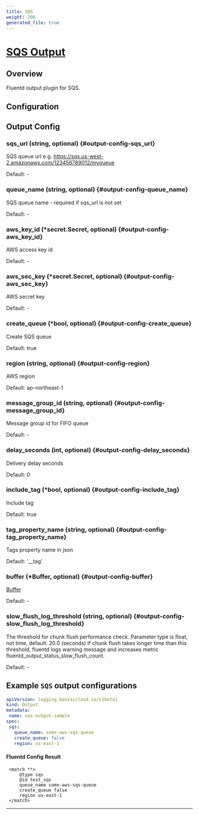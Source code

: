 ```yaml
---
title: SQS
weight: 200
generated_file: true
---
```


# [SQS Output](https://github.com/ixixi/fluent-plugin-sqs)
## Overview
 Fluentd output plugin for SQS.

## Configuration
## Output Config

### sqs_url (string, optional) {#output-config-sqs_url}

SQS queue url e.g. https://sqs.us-west-2.amazonaws.com/123456789012/myqueue 

Default: -

### queue_name (string, optional) {#output-config-queue_name}

SQS queue name - required if sqs_url is not set 

Default: -

### aws_key_id (*secret.Secret, optional) {#output-config-aws_key_id}

AWS access key id 

Default: -

### aws_sec_key (*secret.Secret, optional) {#output-config-aws_sec_key}

AWS secret key 

Default: -

### create_queue (*bool, optional) {#output-config-create_queue}

Create SQS queue  

Default:  true

### region (string, optional) {#output-config-region}

AWS region  

Default:  ap-northeast-1

### message_group_id (string, optional) {#output-config-message_group_id}

Message group id for FIFO queue 

Default: -

### delay_seconds (int, optional) {#output-config-delay_seconds}

Delivery delay seconds  

Default:  0

### include_tag (*bool, optional) {#output-config-include_tag}

Include tag  

Default:  true

### tag_property_name (string, optional) {#output-config-tag_property_name}

Tags property name in json  

Default:  '__tag'

### buffer (*Buffer, optional) {#output-config-buffer}

[Buffer](../buffer/) 

Default: -

### slow_flush_log_threshold (string, optional) {#output-config-slow_flush_log_threshold}

The threshold for chunk flush performance check. Parameter type is float, not time, default: 20.0 (seconds) If chunk flush takes longer time than this threshold, fluentd logs warning message and increases metric fluentd_output_status_slow_flush_count. 

Default: -



 ## Example `SQS` output configurations
 ```yaml
apiVersion: logging.banzaicloud.io/v1beta1
kind: Output
metadata:
  name: sqs-output-sample
spec:
  sqs:
    queue_name: some-aws-sqs-queue
    create_queue: false
    region: us-east-1
 ```

 #### Fluentd Config Result
 ```
  <match **>
      @type sqs
      @id test_sqs
      queue_name some-aws-sqs-queue
      create_queue false
      region us-east-1
  </match>
 ```

---
